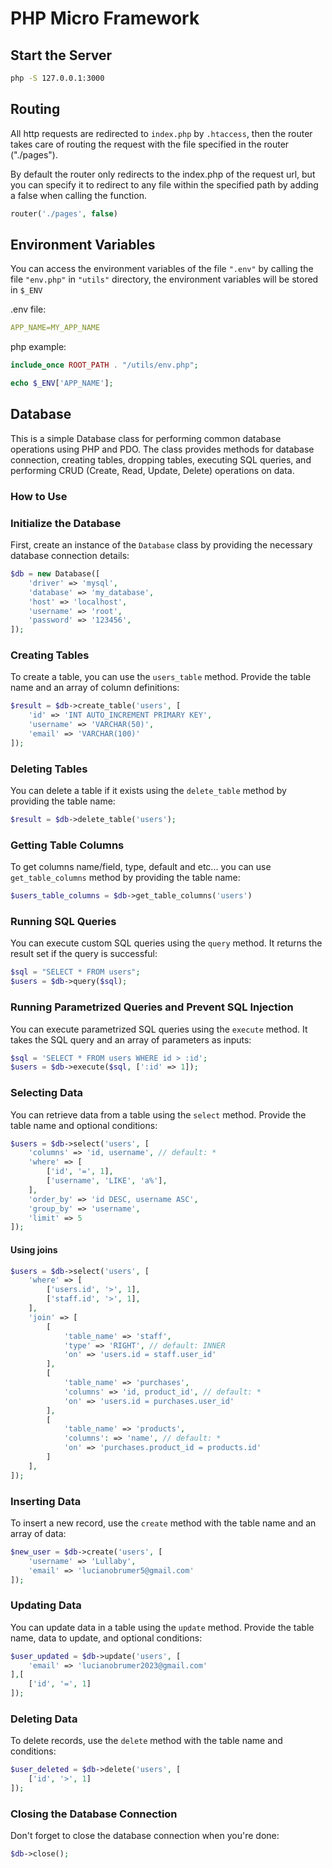 # PHP Micro Framework

## Start the Server

```bash
php -S 127.0.0.1:3000
```

## Routing

All http requests are redirected to ```index.php``` by ```.htaccess```, then the router takes care of routing the request with the file specified in the router ("./pages").

By default the router only redirects to the index.php of the request url, but you can specify it to redirect to any file within the specified path by adding a false when calling the function.

```php
router('./pages', false)
```

## Environment Variables

You can access the environment variables of the file ```".env"``` by calling the file ```"env.php"``` in ```"utils"``` directory, the environment variables will be stored in ```$_ENV```

.env file:

```yml
APP_NAME=MY_APP_NAME
```

php example:

```php
include_once ROOT_PATH . "/utils/env.php";

echo $_ENV['APP_NAME'];
```

## Database

This is a simple Database class for performing common database operations using PHP and PDO. The class provides methods for database connection, creating tables, dropping tables, executing SQL queries, and performing CRUD (Create, Read, Update, Delete) operations on data.

### How to Use

### Initialize the Database

First, create an instance of the `Database` class by providing the necessary database connection details:

```php
$db = new Database([
    'driver' => 'mysql',
    'database' => 'my_database',
    'host' => 'localhost',
    'username' => 'root',
    'password' => '123456',
]);
```

### Creating Tables

To create a table, you can use the `users_table` method. Provide the table name and an array of column definitions:

```php
$result = $db->create_table('users', [
    'id' => 'INT AUTO_INCREMENT PRIMARY KEY',
    'username' => 'VARCHAR(50)',
    'email' => 'VARCHAR(100)'
]);
```

### Deleting Tables

You can delete a table if it exists using the `delete_table` method by providing the table name:

```php
$result = $db->delete_table('users');
```

### Getting Table Columns

To get columns name/field, type, default and etc... you can use `get_table_columns` method by providing the table name:

```php
$users_table_columns = $db->get_table_columns('users')
```

### Running SQL Queries

You can execute custom SQL queries using the `query` method. It returns the result set if the query is successful:

```php
$sql = "SELECT * FROM users";
$users = $db->query($sql);
```

### Running Parametrized Queries and Prevent SQL Injection

You can execute parametrized SQL queries using the `execute` method. It takes the SQL query and an array of parameters as inputs:

```php
$sql = 'SELECT * FROM users WHERE id > :id';
$users = $db->execute($sql, [':id' => 1]);
```

### Selecting Data

You can retrieve data from a table using the `select` method. Provide the table name and optional conditions:

```php
$users = $db->select('users', [
    'columns' => 'id, username', // default: *
    'where' => [
        ['id', '=', 1],
        ['username', 'LIKE', 'a%'],
    ],
    'order_by' => 'id DESC, username ASC',
    'group_by' => 'username',
    'limit' => 5
]);
```

#### Using joins

```php
$users = $db->select('users', [
    'where' => [
        ['users.id', '>', 1],
        ['staff.id', '>', 1],
    ],
    'join' => [
        [
            'table_name' => 'staff',
            'type' => 'RIGHT', // default: INNER
            'on' => 'users.id = staff.user_id'
        ],
        [
            'table_name' => 'purchases',
            'columns' => 'id, product_id', // default: *
            'on' => 'users.id = purchases.user_id'
        ],
        [
            'table_name' => 'products',
            'columns': => 'name', // default: *
            'on' => 'purchases.product_id = products.id'
        ]
    ],
]);
```

### Inserting Data

To insert a new record, use the `create` method with the table name and an array of data:

```php
$new_user = $db->create('users', [
    'username' => 'Lullaby',
    'email' => 'lucianobrumer5@gmail.com'
]);
```

### Updating Data

You can update data in a table using the `update` method. Provide the table name, data to update, and optional conditions:

```php
$user_updated = $db->update('users', [
    'email' => 'lucianobrumer2023@gmail.com'
],[
    ['id', '=', 1]
]);
```

### Deleting Data

To delete records, use the `delete` method with the table name and conditions:

```php
$user_deleted = $db->delete('users', [
    ['id', '>', 1]
]);
```

### Closing the Database Connection

Don't forget to close the database connection when you're done:

```php
$db->close();
```